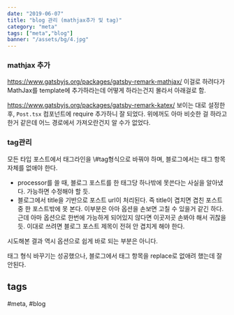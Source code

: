 ```yaml
---
date: "2019-06-07"
title: "blog 관리 (mathjax추가 및 tag)"
category: "meta"
tags: ["meta","blog"]
banner: "/assets/bg/4.jpg"
---
```



### mathjax 추가

https://www.gatsbyjs.org/packages/gatsby-remark-mathjax/
이걸로 하려다가 MathJax를 template에 추가하라는데 어떻게 하라는건지 몰라서 아래걸로 함.

https://www.gatsbyjs.org/packages/gatsby-remark-katex/
보이는 대로 설정한 후, `Post.tsx` 컴포넌트에 require 추가하니 잘 되었다. 위에꺼도 아마 비슷한 걸 하라고 한거 같은데 어느 경로에서 가져오란건지 알 수가 없었다.

### tag관리

모든 타입 포스트에서 태그라인을 \\#tag형식으로 바꿔야 하며, 블로그에서는 태그 항목 자체를 없애야 한다.

* processor를 쓸 때, 블로그 포스트를 한 태그당 하나밖에 못쓴다는 사실을 알아냈다. 가능하면 수정해야 할 듯.
* 블로그에서 title을 기반으로 포스트 url이 처리된다. 즉 title이 겹치면 겹친 포스트 중 한 포스트밖에 못 본다. 이부분은 아마 옵션을 손보면 고칠 수 있을거 같긴 하다. 근데 아마 옵션으로 한번에 가능하게 되어있지 않다면 이곳저곳 손봐야 해서 귀찮을 듯. 이대로 쓰려면 블로그 포스트 제목이 전혀 안 겹치게 해야 한다.

시도해본 결과 역시 옵션으로 쉽게 바로 되는 부분은 아니다. 

태그 형식 바꾸기는 성공했으나, 블로그에서 태그 항목을 replace로 없애려 했는데 잘 안된다.

## tags
  \#meta, \#blog


